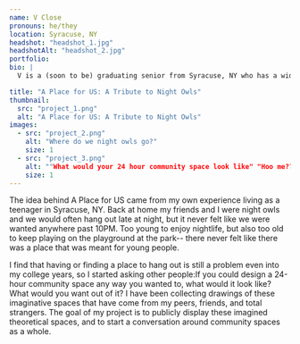 ```yaml
---
name: V Close
pronouns: he/they
location: Syracuse, NY
headshot: "headshot_1.jpg"
headshotAlt: "headshot_2.jpg"
portfolio: 
bio: |
  V is a (soon to be) graduating senior from Syracuse, NY who has a wide range of interests in the design field and in digital arts. Their unfortunate favorite pastime is staying up waayy too late for the normal waking world, which actually plays a big role in his thesis! V has a deadly affinity for the 80’s, chunky jewelry and hanging with friends. Thanks for stopping by! 

title: "A Place for US: A Tribute to Night Owls"
thumbnail:
  src: "project_1.png"
  alt: "A Place for US: A Tribute to Night Owls"
images:
  - src: "project_2.png"
    alt: "Where do we night owls go?"
    size: 1
  - src: "project_3.png"
    alt: ""What would your 24 hour community space look like" "Hoo me????""
    size: 1
---
```


The idea behind A Place for US came from my own experience living as a teenager in Syracuse, NY. Back at home my friends and I were night owls and we would often hang out late at night, but it never felt like we were wanted anywhere past 10PM. Too young to enjoy nightlife, but also too old to keep playing on the playground at the park-- there never felt like there was a place that was meant for young people.
 
I find that having or finding a place to hang out is still a problem even into my college years, so I started asking other people:If you could design a 24-hour community space any way you wanted to, what would it look like? What would you want out of it? I have been collecting drawings of these imaginative spaces that have come from my peers, friends, and total strangers. The goal of my project is to publicly display these imagined theoretical spaces, and to start a conversation around community spaces as a whole.
